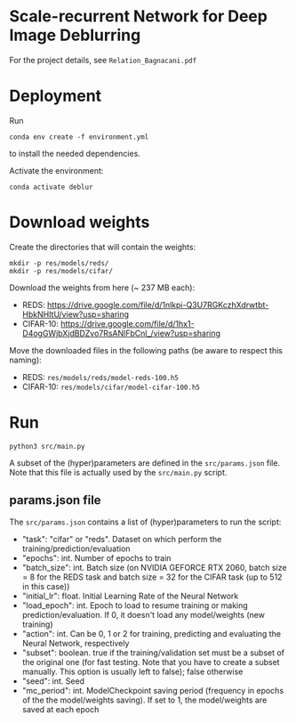 # Scale-recurrent Network for Deep Image Deblurring
For the project details, see `Relation_Bagnacani.pdf`

# Deployment
Run
```
conda env create -f environment.yml
```
to install the needed dependencies.

Activate the environment:
```
conda activate deblur
```

# Download weights
Create the directories that will contain the weights:
```
mkdir -p res/models/reds/
mkdir -p res/models/cifar/
```

Download the weights from here (~ 237 MB each):
- REDS: https://drive.google.com/file/d/1nlkpi-Q3U7RGKczhXdrwtbt-HbkNHItU/view?usp=sharing
- CIFAR-10: https://drive.google.com/file/d/1hx1-D4ogGWjbXjdBDZvo7RsANlFbCnl_/view?usp=sharing

Move the downloaded files in the following paths (be aware to respect this naming): 
- REDS: `res/models/reds/model-reds-100.h5`
- CIFAR-10: `res/models/cifar/model-cifar-100.h5`

# Run
```
python3 src/main.py
```
A subset of the (hyper)parameters are defined in the `src/params.json` file. 
Note that this file is actually used by the `src/main.py` script.

## params.json file
The `src/params.json` contains a list of (hyper)parameters to run the script:
- "task": "cifar" or "reds". Dataset on which perform the training/prediction/evaluation
- "epochs": int. Number of epochs to train
- "batch_size": int. Batch size (on NVIDIA GEFORCE RTX 2060, batch size = 8 for the REDS task and batch size = 32 
for the CIFAR task (up to 512 in this case))
- "initial_lr": float. Initial Learning Rate of the Neural Network
- "load_epoch": int. Epoch to load to resume training or making prediction/evaluation. If 0, it doesn't load any 
model/weights (new training)
- "action": int. Can be 0, 1 or 2 for training, predicting and evaluating the Neural Network, respectively
- "subset": boolean. true if the training/validation set must be a subset of the original one (for fast testing. Note
that you have to create a subset manually. This option is usually left to false); 
false otherwise
- "seed": int. Seed
- "mc_period": int. ModelCheckpoint saving period (frequency in epochs of the the model/weights saving). If set to 1, 
the model/weights are saved at each epoch